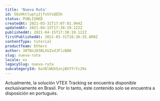 ```yaml
---
title: 'Nueva Ruta'
id: 58zHktlupty2jfvSYsQE5h
status: PUBLISHED
createdAt: 2021-03-31T17:07:01.944Z
updatedAt: 2021-04-15T17:38:19.122Z
publishedAt: 2021-04-15T17:38:19.122Z
firstPublishedAt: 2021-03-31T18:36:35.809Z
contentType: tutorial
productTeam: Others
author: 30TBnJ838LXSZvdJFlcB8H
slug: nueva-ruta
locale: es
legacySlug: nueva-ruta
subcategoryId: 6a36lWUX5znjBVYTrfc29x
---
```


<div class="alert alert-warning" role="alert">Actualmente, la solución VTEX Tracking se encuentra disponible exclusivamente en Brasil. Por lo tanto, este contenido solo se encuentra a disposición en portugués.</div>

